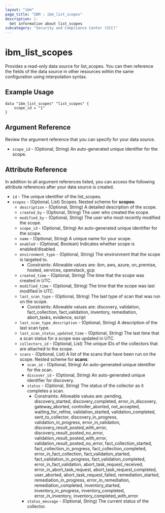 ```yaml
---
layout: "ibm"
page_title: "IBM : ibm_list_scopes"
description: |-
  Get information about list_scopes
subcategory: "Security and Compliance Center (SCC)"
---
```


# ibm_list_scopes

Provides a read-only data source for list_scopes. You can then reference the fields of the data source in other resources within the same configuration using interpolation syntax.

## Example Usage

```hcl
data "ibm_list_scopes" "list_scopes" {
	scope_id = "1"
}
```

## Argument Reference

Review the argument reference that you can specify for your data source.

* `scope_id` - (Optional, String) An auto-generated unique identifier for the scope.

## Attribute Reference

In addition to all argument references listed, you can access the following attribute references after your data source is created.

* `id` - The unique identifier of the list_scopes.
* `scopes` - (Optional, List) Scopes.
Nested scheme for **scopes**:
	* `description` - (Optional, String) A detailed description of the scope.
	* `created_by` - (Optional, String) The user who created the scope.
	* `modified_by` - (Optional, String) The user who most recently modified the scope.
	* `scope_id` - (Optional, String) An auto-generated unique identifier for the scope.
	* `name` - (Optional, String) A unique name for your scope.
	* `enabled` - (Optional, Boolean) Indicates whether scope is enabled/disabled.
	* `environment_type` - (Optional, String) The environment that the scope is targeted to.
	  * Constraints: Allowable values are: ibm, aws, azure, on_premise, hosted, services, openstack, gcp
	* `created_time` - (Optional, String) The time that the scope was created in UTC.
	* `modified_time` - (Optional, String) The time that the scope was last modified in UTC.
	* `last_scan_type` - (Optional, String) The last type of scan that was run on the scope.
	  * Constraints: Allowable values are: discovery, validation, fact_collection, fact_validation, inventory, remediation, abort_tasks, evidence, script
	* `last_scan_type_description` - (Optional, String) A description of the last scan type.
	* `last_scan_status_updated_time` - (Optional, String) The last time that a scan status for a scope was updated in UTC.
	* `collectors_id` - (Optional, List) The unique IDs of the collectors that are attached to the scope.
	* `scans` - (Optional, List) A list of the scans that have been run on the scope.
	Nested scheme for **scans**:
		* `scan_id` - (Optional, String) An auto-generated unique identifier for the scan.
		* `discover_id` - (Optional, String) An auto-generated unique identifier for discovery.
		* `status` - (Optional, String) The status of the collector as it completes a scan.
		  * Constraints: Allowable values are: pending, discovery_started, discovery_completed, error_in_discovery, gateway_aborted, controller_aborted, not_accepted, waiting_for_refine, validation_started, validation_completed, sent_to_collector, discovery_in_progress, validation_in_progress, error_in_validation, discovery_result_posted_with_error, discovery_result_posted_no_error, validation_result_posted_with_error, validation_result_posted_no_error, fact_collection_started, fact_collection_in_progress, fact_collection_completed, error_in_fact_collection, fact_validation_started, fact_validation_in_progress, fact_validation_completed, error_in_fact_validation, abort_task_request_received, error_in_abort_task_request, abort_task_request_completed, user_aborted, abort_task_request_failed, remediation_started, remediation_in_progress, error_in_remediation, remediation_completed, inventory_started, inventory_in_progress, inventory_completed, error_in_inventory, inventory_completed_with_error
		* `status_message` - (Optional, String) The current status of the collector.

